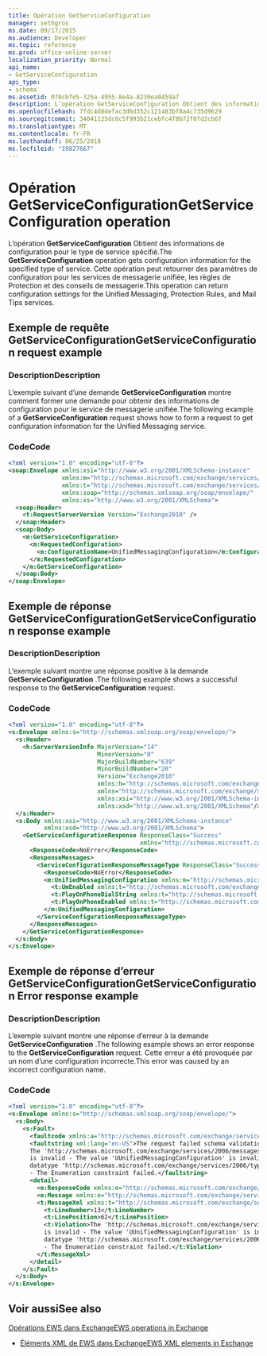 ```yaml
---
title: Opération GetServiceConfiguration
manager: sethgros
ms.date: 09/17/2015
ms.audience: Developer
ms.topic: reference
ms.prod: office-online-server
localization_priority: Normal
api_name:
- GetServiceConfiguration
api_type:
- schema
ms.assetid: 070cbfe5-325a-4955-8e4a-8230ea0459a7
description: L’opération GetServiceConfiguration Obtient des informations de configuration pour le type de service spécifié. Cette opération peut retourner des paramètres de configuration pour les services de messagerie unifiée, les règles de Protection et des conseils de messagerie.
ms.openlocfilehash: 7fdc4d8defac3d6d352c121483bf8a4c735d9629
ms.sourcegitcommit: 34041125dc8c5f993b21cebfc4f8b72f0fd2cb6f
ms.translationtype: MT
ms.contentlocale: fr-FR
ms.lasthandoff: 06/25/2018
ms.locfileid: "19827667"
---
```

# <a name="getserviceconfiguration-operation"></a><span data-ttu-id="62c44-104">Opération GetServiceConfiguration</span><span class="sxs-lookup"><span data-stu-id="62c44-104">GetServiceConfiguration operation</span></span>

<span data-ttu-id="62c44-105">L’opération **GetServiceConfiguration** Obtient des informations de configuration pour le type de service spécifié.</span><span class="sxs-lookup"><span data-stu-id="62c44-105">The **GetServiceConfiguration** operation gets configuration information for the specified type of service.</span></span> <span data-ttu-id="62c44-106">Cette opération peut retourner des paramètres de configuration pour les services de messagerie unifiée, les règles de Protection et des conseils de messagerie.</span><span class="sxs-lookup"><span data-stu-id="62c44-106">This operation can return configuration settings for the Unified Messaging, Protection Rules, and Mail Tips services.</span></span> 
  
## <a name="getserviceconfiguration-request-example"></a><span data-ttu-id="62c44-107">Exemple de requête GetServiceConfiguration</span><span class="sxs-lookup"><span data-stu-id="62c44-107">GetServiceConfiguration request example</span></span>

### <a name="description"></a><span data-ttu-id="62c44-108">Description</span><span class="sxs-lookup"><span data-stu-id="62c44-108">Description</span></span>

<span data-ttu-id="62c44-109">L’exemple suivant d’une demande **GetServiceConfiguration** montre comment former une demande pour obtenir des informations de configuration pour le service de messagerie unifiée.</span><span class="sxs-lookup"><span data-stu-id="62c44-109">The following example of a **GetServiceConfiguration** request shows how to form a request to get configuration information for the Unified Messaging service.</span></span> 
  
### <a name="code"></a><span data-ttu-id="62c44-110">Code</span><span class="sxs-lookup"><span data-stu-id="62c44-110">Code</span></span>

```XML
<?xml version="1.0" encoding="utf-8"?>
<soap:Envelope xmlns:xsi="http://www.w3.org/2001/XMLSchema-instance"
               xmlns:m="http://schemas.microsoft.com/exchange/services/2006/messages"
               xmlns:t="http://schemas.microsoft.com/exchange/services/2006/types"
               xmlns:soap="http://schemas.xmlsoap.org/soap/envelope/"
               xmlns:xs="http://www.w3.org/2001/XMLSchema">
  <soap:Header>
    <t:RequestServerVersion Version="Exchange2010" />
  </soap:Header>
  <soap:Body>
    <m:GetServiceConfiguration>
      <m:RequestedConfiguration>
        <m:ConfigurationName>UnifiedMessagingConfiguration</m:ConfigurationName>
      </m:RequestedConfiguration>
    </m:GetServiceConfiguration>
  </soap:Body>
</soap:Envelope>
```

## <a name="getserviceconfiguration-response-example"></a><span data-ttu-id="62c44-111">Exemple de réponse GetServiceConfiguration</span><span class="sxs-lookup"><span data-stu-id="62c44-111">GetServiceConfiguration response example</span></span>

### <a name="description"></a><span data-ttu-id="62c44-112">Description</span><span class="sxs-lookup"><span data-stu-id="62c44-112">Description</span></span>

<span data-ttu-id="62c44-113">L’exemple suivant montre une réponse positive à la demande **GetServiceConfiguration** .</span><span class="sxs-lookup"><span data-stu-id="62c44-113">The following example shows a successful response to the **GetServiceConfiguration** request.</span></span> 
  
### <a name="code"></a><span data-ttu-id="62c44-114">Code</span><span class="sxs-lookup"><span data-stu-id="62c44-114">Code</span></span>

```XML
<?xml version="1.0" encoding="utf-8"?>
<s:Envelope xmlns:s="http://schemas.xmlsoap.org/soap/envelope/">
  <s:Header>
    <h:ServerVersionInfo MajorVersion="14" 
                         MinorVersion="0" 
                         MajorBuildNumber="639" 
                         MinorBuildNumber="20" 
                         Version="Exchange2010" 
                         xmlns:h="http://schemas.microsoft.com/exchange/services/2006/types" 
                         xmlns="http://schemas.microsoft.com/exchange/services/2006/types" 
                         xmlns:xsi="http://www.w3.org/2001/XMLSchema-instance" 
                         xmlns:xsd="http://www.w3.org/2001/XMLSchema"/>
  </s:Header>
  <s:Body xmlns:xsi="http://www.w3.org/2001/XMLSchema-instance" 
          xmlns:xsd="http://www.w3.org/2001/XMLSchema">
    <GetServiceConfigurationResponse ResponseClass="Success" 
                                     xmlns="http://schemas.microsoft.com/exchange/services/2006/messages">
      <ResponseCode>NoError</ResponseCode>
      <ResponseMessages>
        <ServiceConfigurationResponseMessageType ResponseClass="Success">
          <ResponseCode>NoError</ResponseCode>
          <m:UnifiedMessagingConfiguration xmlns:m="http://schemas.microsoft.com/exchange/services/2006/messages">
            <t:UmEnabled xmlns:t="http://schemas.microsoft.com/exchange/services/2006/types">true</t:UmEnabled>
            <t:PlayOnPhoneDialString xmlns:t="http://schemas.microsoft.com/exchange/services/2006/types">user@contoso.com</t:PlayOnPhoneDialString>
            <t:PlayOnPhoneEnabled xmlns:t="http://schemas.microsoft.com/exchange/services/2006/types">true</t:PlayOnPhoneEnabled>
          </m:UnifiedMessagingConfiguration>
        </ServiceConfigurationResponseMessageType>
      </ResponseMessages>
    </GetServiceConfigurationResponse>
  </s:Body>
</s:Envelope>
```

## <a name="getserviceconfiguration-error-response-example"></a><span data-ttu-id="62c44-115">Exemple de réponse d’erreur GetServiceConfiguration</span><span class="sxs-lookup"><span data-stu-id="62c44-115">GetServiceConfiguration Error response example</span></span>

### <a name="description"></a><span data-ttu-id="62c44-116">Description</span><span class="sxs-lookup"><span data-stu-id="62c44-116">Description</span></span>

<span data-ttu-id="62c44-117">L’exemple suivant montre une réponse d’erreur à la demande **GetServiceConfiguration** .</span><span class="sxs-lookup"><span data-stu-id="62c44-117">The following example shows an error response to the **GetServiceConfiguration** request.</span></span> <span data-ttu-id="62c44-118">Cette erreur a été provoquée par un nom d’une configuration incorrecte.</span><span class="sxs-lookup"><span data-stu-id="62c44-118">This error was caused by an incorrect configuration name.</span></span> 
  
### <a name="code"></a><span data-ttu-id="62c44-119">Code</span><span class="sxs-lookup"><span data-stu-id="62c44-119">Code</span></span>

```XML
<?xml version="1.0" encoding="utf-8"?>
<s:Envelope xmlns:s="http://schemas.xmlsoap.org/soap/envelope/">
  <s:Body>
    <s:Fault>
      <faultcode xmlns:a="http://schemas.microsoft.com/exchange/services/2006/types">a:ErrorSchemaValidation</faultcode>
      <faultstring xml:lang="en-US">The request failed schema validation: 
      The 'http://schemas.microsoft.com/exchange/services/2006/messages:ConfigurationName' element 
      is invalid - The value 'UUnifiedMessagingConfiguration' is invalid according to its 
      datatype 'http://schemas.microsoft.com/exchange/services/2006/types:ServiceConfigurationType' 
      - The Enumeration constraint failed.</faultstring>
      <detail>
        <e:ResponseCode xmlns:e="http://schemas.microsoft.com/exchange/services/2006/errors">ErrorSchemaValidation</e:ResponseCode>
        <e:Message xmlns:e="http://schemas.microsoft.com/exchange/services/2006/errors">The request failed schema validation.</e:Message>
        <t:MessageXml xmlns:t="http://schemas.microsoft.com/exchange/services/2006/types">
          <t:LineNumber>13</t:LineNumber>
          <t:LinePosition>62</t:LinePosition>
          <t:Violation>The 'http://schemas.microsoft.com/exchange/services/2006/messages:ConfigurationName' element 
          is invalid - The value 'UUnifiedMessagingConfiguration' is invalid according to its 
          datatype 'http://schemas.microsoft.com/exchange/services/2006/types:ServiceConfigurationType'
          - The Enumeration constraint failed.</t:Violation>
        </t:MessageXml>
      </detail>
    </s:Fault>
  </s:Body>
</s:Envelope>
```

## <a name="see-also"></a><span data-ttu-id="62c44-120">Voir aussi</span><span class="sxs-lookup"><span data-stu-id="62c44-120">See also</span></span>



[<span data-ttu-id="62c44-121">Opérations EWS dans Exchange</span><span class="sxs-lookup"><span data-stu-id="62c44-121">EWS operations in Exchange</span></span>](ews-operations-in-exchange.md)
  
- [<span data-ttu-id="62c44-122">Éléments XML de EWS dans Exchange</span><span class="sxs-lookup"><span data-stu-id="62c44-122">EWS XML elements in Exchange</span></span>](ews-xml-elements-in-exchange.md)

